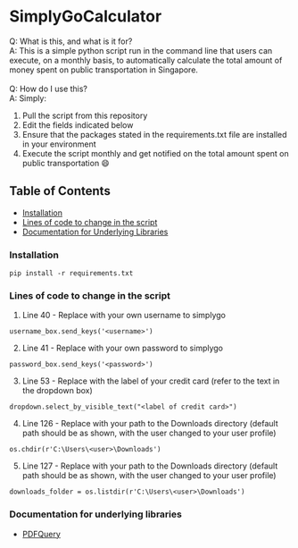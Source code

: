# SimplyGoCalculator
Q: What is this, and what is it for? 
</br>
A: This is a simple python script run in the command line that users can execute, on a monthly basis, to automatically calculate the total amount of money spent on public transportation in Singapore. 
</br>
</br>
Q: How do I use this?
</br>
A: Simply:
1) Pull the script from this repository 
2) Edit the fields indicated below 
3) Ensure that the packages stated in the requirements.txt file are installed in your environment
4) Execute the script monthly and get notified on the total amount spent on public transportation :smile:


## Table of Contents
- [Installation](https://github.com/crazzeex/simply_go_calculator/edit/main/README.md#installation)
- [Lines of code to change in the script](https://github.com/crazzeex/simply_go_calculator/edit/main/README.md#lines-of-code-to-change-in-the-script)
- [Documentation for Underlying Libraries](https://github.com/crazzeex/simply_go_calculator/edit/main/README.md#documentation-for-underlying-libraries)

### Installation
```
pip install -r requirements.txt
```

### Lines of code to change in the script

1) Line 40 - Replace <username> with your own username to simplygo
```
username_box.send_keys('<username>') 
```
2) Line 41 - Replace <password> with your own password to simplygo
```
password_box.send_keys('<password>')
```
3) Line 53 - Replace with the label of your credit card (refer to the text in the dropdown box)
```
dropdown.select_by_visible_text("<label of credit card>")
```
4) Line 126 - Replace with your path to the Downloads directory (default path should be as shown, with the user changed to your user profile) 
```
os.chdir(r'C:\Users\<user>\Downloads')  
```
5) Line 127 - Replace with your path to the Downloads directory (default path should be as shown, with the user changed to your user profile)
```
downloads_folder = os.listdir(r'C:\Users\<user>\Downloads')
```

### Documentation for underlying libraries
- [PDFQuery](https://github.com/jcushman/pdfquery#id2)
